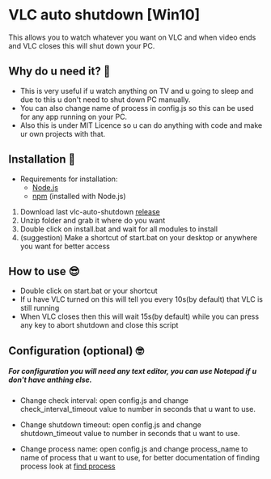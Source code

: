 # VLC auto shutdown [Win10]

This allows you to watch whatever you want on VLC and when video ends and VLC closes this will shut down your PC.

## Why do u need it? 🤔

- This is very useful if u watch anything on TV and u going to sleep and due to this u don't need to shut down PC manually.
- You can also change name of process in config.js so this can be used for any app running on your PC.
- Also this is under MIT Licence so u can do anything with code and make ur own projects with that.


## Installation 🚀

- Requirements for installation:
  - [Node.js](https://nodejs.org/)
  - [npm](https://www.npmjs.com/get-npm) (installed with Node.js)

1. Download last vlc-auto-shutdown [release](https://github.com/JakubSladek/vlc-auto-shutdown/releases)
2. Unzip folder and grab it where do you want
3. Double click on install.bat and wait for all modules to install
4. (suggestion) Make a shortcut of start.bat on your desktop or anywhere you want for better access


## How to use 😎

- Double click on start.bat or your shortcut
- If u have VLC turned on this will tell you every 10s(by default) that VLC is still running
- When VLC closes then this will wait 15s(by default) while you can press any key to abort shutdown and close this script


## Configuration (optional) 🤓

##### For configuration you will need any text editor, you can use Notepad if u don't have anthing else.

- Change check interval: open config.js and change check_interval_timeout value to number in seconds that u want to use.

- Change shutdown timeout: open config.js and change shutdown_timeout value to number in seconds that u want to use.

- Change process name: open config.js and change process_name to name of process that u want to use, for better documentation of finding process look at [find process](https://github.com/yibn2008/find-process)
